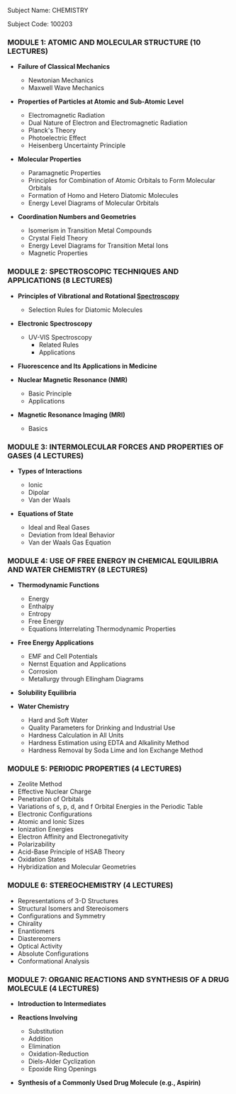 Subject Name: CHEMISTRY

Subject Code: 100203

### **MODULE 1: ATOMIC AND MOLECULAR STRUCTURE (10 LECTURES)**

-  **Failure of Classical Mechanics**
    - Newtonian Mechanics
    - Maxwell Wave Mechanics

-  **Properties of Particles at Atomic and Sub-Atomic Level**
    - Electromagnetic Radiation
    - Dual Nature of Electron and Electromagnetic Radiation
    - Planck's Theory
    - Photoelectric Effect
    - Heisenberg Uncertainty Principle

-  **Molecular Properties**
      - Paramagnetic Properties
      - Principles for Combination of Atomic Orbitals to Form Molecular Orbitals
      - Formation of Homo and Hetero Diatomic Molecules
      - Energy Level Diagrams of Molecular Orbitals

- **Coordination Numbers and Geometries**
  - Isomerism in Transition Metal Compounds
  - Crystal Field Theory
  - Energy Level Diagrams for Transition Metal Ions
  - Magnetic Properties

### **MODULE 2: SPECTROSCOPIC TECHNIQUES AND APPLICATIONS (8 LECTURES)**

- **Principles of Vibrational and Rotational [Spectroscopy](./key-concept/spectroscopy.md)**
  - Selection Rules for Diatomic Molecules

- **Electronic Spectroscopy**
  - UV-VIS Spectroscopy
    - Related Rules
    - Applications

- **Fluorescence and Its Applications in Medicine**

- **Nuclear Magnetic Resonance (NMR)**
  - Basic Principle
  - Applications

- **Magnetic Resonance Imaging (MRI)**
  - Basics

### **MODULE 3: INTERMOLECULAR FORCES AND PROPERTIES OF GASES (4 LECTURES)**

- **Types of Interactions**
  - Ionic
  - Dipolar
  - Van der Waals

- **Equations of State**
  - Ideal and Real Gases
  - Deviation from Ideal Behavior
  - Van der Waals Gas Equation

### **MODULE 4: USE OF FREE ENERGY IN CHEMICAL EQUILIBRIA AND WATER CHEMISTRY (8 LECTURES)**

- **Thermodynamic Functions**
  - Energy
  - Enthalpy
  - Entropy
  - Free Energy
  - Equations Interrelating Thermodynamic Properties

- **Free Energy Applications**
  - EMF and Cell Potentials
  - Nernst Equation and Applications
  - Corrosion
  - Metallurgy through Ellingham Diagrams

- **Solubility Equilibria**

- **Water Chemistry**
  - Hard and Soft Water
  - Quality Parameters for Drinking and Industrial Use
  - Hardness Calculation in All Units
  - Hardness Estimation using EDTA and Alkalinity Method
  - Hardness Removal by Soda Lime and Ion Exchange Method

### **MODULE 5: PERIODIC PROPERTIES (4 LECTURES)**

- Zeolite Method
- Effective Nuclear Charge
- Penetration of Orbitals
- Variations of s, p, d, and f Orbital Energies in the Periodic Table
- Electronic Configurations
- Atomic and Ionic Sizes
- Ionization Energies
- Electron Affinity and Electronegativity
- Polarizability
- Acid-Base Principle of HSAB Theory
- Oxidation States
- Hybridization and Molecular Geometries

### **MODULE 6: STEREOCHEMISTRY (4 LECTURES)**

- Representations of 3-D Structures
- Structural Isomers and Stereoisomers
- Configurations and Symmetry
- Chirality
- Enantiomers
- Diastereomers
- Optical Activity
- Absolute Configurations
- Conformational Analysis

### **MODULE 7: ORGANIC REACTIONS AND SYNTHESIS OF A DRUG MOLECULE (4 LECTURES)**

- **Introduction to Intermediates**

- **Reactions Involving**
  - Substitution
  - Addition
  - Elimination
  - Oxidation-Reduction
  - Diels-Alder Cyclization
  - Epoxide Ring Openings

- **Synthesis of a Commonly Used Drug Molecule (e.g., Aspirin)**
